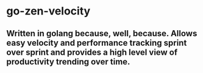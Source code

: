 # go-zen-velocity
## Written in golang because, well, because. Allows easy velocity and performance tracking sprint over sprint and provides a high level view of productivity trending over time. 